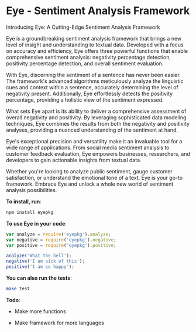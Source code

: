 # Eye - Sentiment Analysis Framework

Introducing Eye: A Cutting-Edge Sentiment Analysis Framework

Eye is a groundbreaking sentiment analysis framework that brings a new level of insight and understanding to textual data. Developed with a focus on accuracy and efficiency, Eye offers three powerful functions that enable comprehensive sentiment analysis: negativity percentage detection, positivity percentage detection, and overall sentiment evaluation.

With Eye, discerning the sentiment of a sentence has never been easier. The framework's advanced algorithms meticulously analyze the linguistic cues and context within a sentence, accurately determining the level of negativity present. Additionally, Eye effortlessly detects the positivity percentage, providing a holistic view of the sentiment expressed.

What sets Eye apart is its ability to deliver a comprehensive assessment of overall negativity and positivity. By leveraging sophisticated data modeling techniques, Eye combines the results from both the negativity and positivity analyses, providing a nuanced understanding of the sentiment at hand.

Eye's exceptional precision and versatility make it an invaluable tool for a wide range of applications. From social media sentiment analysis to customer feedback evaluation, Eye empowers businesses, researchers, and developers to gain actionable insights from textual data.

Whether you're looking to analyze public sentiment, gauge customer satisfaction, or understand the emotional tone of a text, Eye is your go-to framework. Embrace Eye and unlock a whole new world of sentiment analysis possibilities.

**To install, run**:

```bash
npm install eyepkg
```

**To use Eye in your code**:

```javascript
var analyze = require('eyepkg').analyze;
var negative = require('eyepkg').negative;
var positive = require('eyepkg').positive;

analyze('What the hell');
negative('I am sick of this');
positive('I am so happy');
```

**You can also run the tests**:

```bash
make test
```

**Todo**:

- Make more functions

- Make framework for more languages
